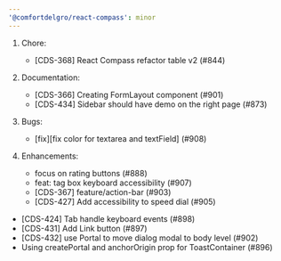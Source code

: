 ```yaml
---
'@comfortdelgro/react-compass': minor
---
```


1. Chore:

   - [CDS-368] React Compass refactor table v2 (#844)

2. Documentation:

   - [CDS-366] Creating FormLayout component (#901)
   - [CDS-434] Sidebar should have demo on the right page (#873)

3. Bugs:

   - [fix][fix color for textarea and textField] (#908)

4. Enhancements:
   - focus on rating buttons (#888)
   - feat: tag box keyboard accessibility (#907)
   - [CDS-367] feature/action-bar (#903)
   - [CDS-427] Add accessibility to speed dial (#905)

- [CDS-424] Tab handle keyboard events (#898)
- [CDS-431] Add Link button (#897)
- [CDS-432] use Portal to move dialog modal to body level (#902)
- Using createPortal and anchorOrigin prop for ToastContainer (#896)
